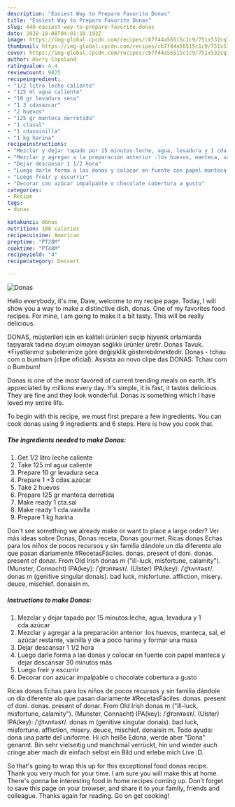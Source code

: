 ```yaml
---
description: "Easiest Way to Prepare Favorite Donas"
title: "Easiest Way to Prepare Favorite Donas"
slug: 440-easiest-way-to-prepare-favorite-donas
date: 2020-10-08T04:01:10.193Z
image: https://img-global.cpcdn.com/recipes/cb7f44a56515c1c9/751x532cq70/donas-foto-principal.jpg
thumbnail: https://img-global.cpcdn.com/recipes/cb7f44a56515c1c9/751x532cq70/donas-foto-principal.jpg
cover: https://img-global.cpcdn.com/recipes/cb7f44a56515c1c9/751x532cq70/donas-foto-principal.jpg
author: Harry Copeland
ratingvalue: 4.4
reviewcount: 9825
recipeingredient:
- "1/2 litro leche caliente"
- "125 ml agua caliente"
- "10 gr levadura seca"
- "1 3 cdasazcar"
- "2 huevos"
- "125 gr manteca derretida"
- "1 ctasal"
- "1 cdavainilla"
- "1 kg harina"
recipeinstructions:
- "Mezclar y dejar tapado por 15 minutos:leche, agua, levadura y 1 cda.azúcar"
- "Mezclar y agregar a la preparación anterior :los huevos, manteca, sal, el azúcar restante, vainilla y de a poco harina y formar una masa"
- "Dejar descansar 1 1/2 hora"
- "Luego darle forma a las donas y colocar en fuente con papel manteca y dejar descansar 30 minutos más"
- "Luego freír y escurrir"
- "Decorar con azúcar impalpable o chocolate cobertura a gusto"
categories:
- Recipe
tags:
- donas

katakunci: donas 
nutrition: 108 calories
recipecuisine: American
preptime: "PT28M"
cooktime: "PT48M"
recipeyield: "4"
recipecategory: Dessert

---
```



![Donas](https://img-global.cpcdn.com/recipes/cb7f44a56515c1c9/751x532cq70/donas-foto-principal.jpg)

Hello everybody, it's me, Dave, welcome to my recipe page. Today, I will show you a way to make a distinctive dish, donas. One of my favorites food recipes. For mine, I am going to make it a bit tasty. This will be really delicious.

DONAS, müşterileri için en kaliteli ürünleri seçip hijyenik ortamlarda taşıyarak tadına doyum olmayan sağlıklı ürünler üretir. Donas Tavuk. *Fiyatlarımız şubelerimize göre değişiklik gösterebilmektedir. Donas - tchau com o bumbum (clipe oficial). Assista ao novo clipe das DONAS: Tchau com o Bumbum!

Donas is one of the most favored of current trending meals on earth. It's appreciated by millions every day. It's simple, it is fast, it tastes delicious. They are fine and they look wonderful. Donas is something which I have loved my entire life.


To begin with this recipe, we must first prepare a few ingredients. You can cook donas using 9 ingredients and 6 steps. Here is how you cook that.

<!--inarticleads1-->

##### The ingredients needed to make Donas:

1. Get 1/2 litro leche caliente
1. Take 125 ml agua caliente
1. Prepare 10 gr levadura seca
1. Prepare 1 +3 cdas.azúcar
1. Take 2 huevos
1. Prepare 125 gr manteca derretida
1. Make ready 1 cta.sal
1. Make ready 1 cda.vainilla
1. Prepare 1 kg harina


Don&#39;t see something we already make or want to place a large order? Ver más ideas sobre Donas, Donas receta, Donas gourmet. Ricas donas Echas para los niños de pocos recursos y sin familia dándole un dia diferente alo que pasan diariamente #RecetasFáciles. donas. present of doni. donas. present of donar. From Old Irish donas m (&#34;ill-luck, misfortune, calamity&#34;). (Munster, Connacht) IPA(key): /ˈd̪ˠɔnˠəsˠ/. (Ulster) IPA(key): /ˈd̪ˠʌnˠəsˠ/. donas m (genitive singular donais). bad luck, misfortune. affliction, misery. deuce, mischief. donaisín m. 

<!--inarticleads2-->

##### Instructions to make Donas:

1. Mezclar y dejar tapado por 15 minutos:leche, agua, levadura y 1 cda.azúcar
1. Mezclar y agregar a la preparación anterior :los huevos, manteca, sal, el azúcar restante, vainilla y de a poco harina y formar una masa
1. Dejar descansar 1 1/2 hora
1. Luego darle forma a las donas y colocar en fuente con papel manteca y dejar descansar 30 minutos más
1. Luego freír y escurrir
1. Decorar con azúcar impalpable o chocolate cobertura a gusto


Ricas donas Echas para los niños de pocos recursos y sin familia dándole un dia diferente alo que pasan diariamente #RecetasFáciles. donas. present of doni. donas. present of donar. From Old Irish donas m (&#34;ill-luck, misfortune, calamity&#34;). (Munster, Connacht) IPA(key): /ˈd̪ˠɔnˠəsˠ/. (Ulster) IPA(key): /ˈd̪ˠʌnˠəsˠ/. donas m (genitive singular donais). bad luck, misfortune. affliction, misery. deuce, mischief. donaisín m. Todo ayuda: dona una parte del uniforme. Hi ich heiße Edona, werde aber &#34;Dona&#34; genannt. Bin sehr vielseitig und manchmal verrückt, hin und wieder auch cringe aber mach dir einfach selbst ein Bild und erlebe mich Live :D. 

So that's going to wrap this up for this exceptional food donas recipe. Thank you very much for your time. I am sure you will make this at home. There's gonna be interesting food in home recipes coming up. Don't forget to save this page on your browser, and share it to your family, friends and colleague. Thanks again for reading. Go on get cooking!
